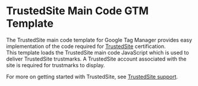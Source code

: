 # TrustedSite Main Code GTM Template

The TrustedSite main code template for Google Tag Manager provides easy implementation of the code required for [TrustedSite](https://www.trustedsite.com/) certification.  
This template loads the TrustedSite main code JavaScript which is used to deliver TrustedSite trustmarks. A TrustedSite account associated with the site is required for trustmarks to display.

For more on getting started with TrustedSite, see [TrustedSite support](https://support.trustedsite.com/hc/en-us/sections/360003143379-Get-Started).
